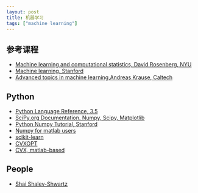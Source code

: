```yaml
---
layout: post
title: 机器学习
tags: ["machine learning"]
---
```


参考课程
--------

-   [Machine learning and computational statistics, David Rosenberg,
    NYU](https://davidrosenberg.github.io/ml2016/)
-   [Machine learning, Stanford](http://cs229.stanford.edu/materials.html)
-   [Advanced topics in machine learning,Andreas Krause, Caltech](http://courses.cms.caltech.edu/cs253/)

Python
--------

- [Python Language Reference, 3.5](https://docs.python.org/3.5/reference/index.html)
- [SciPy.org Documentation, Numpy, Scipy, Matplotlib](http://www.scipy.org/docs.html)
- [Python Numpy Tutorial, Stanford](http://cs231n.github.io/python-numpy-tutorial)
- [Numpy for matlab users](https://docs.scipy.org/doc/numpy-dev/user/numpy-for-matlab-users.html)
- [scikit-learn](http://scikit-learn.org/stable/index.html)
- [CVXOPT](http://cvxopt.org/)
- [CVX, matlab-based](http://cvxr.com/)

People
--------

- [Shai Shalev-Shwartz](http://www.cs.huji.ac.il/~shais/)
